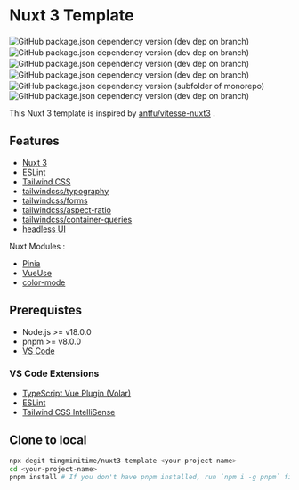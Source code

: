 # Nuxt 3 Template

![GitHub package.json dependency version (dev dep on branch)](https://img.shields.io/github/package-json/dependency-version/tingminitime/nuxt3-template/dev/nuxt/master?color=00dc82)　![GitHub package.json dependency version (dev dep on branch)](https://img.shields.io/github/package-json/dependency-version/tingminitime/nuxt3-template/dev/tailwindcss/master?color=0ea5e9)　![GitHub package.json dependency version (dev dep on branch)](https://img.shields.io/github/package-json/dependency-version/tingminitime/nuxt3-template/dev/pinia/master?color=ffd859)　![GitHub package.json dependency version (dev dep on branch)](https://img.shields.io/github/package-json/dependency-version/tingminitime/nuxt3-template/dev/%40vueuse%2Fnuxt/master?color=41b883)　![GitHub package.json dependency version (subfolder of monorepo)](https://img.shields.io/github/package-json/dependency-version/tingminitime/nuxt3-template/%40headlessui%2Fvue?color=69bdfe)　![GitHub package.json dependency version (dev dep on branch)](https://img.shields.io/github/package-json/dependency-version/tingminitime/nuxt3-template/dev/eslint/master?color=4B32C3)


This Nuxt 3 template is inspired by [antfu/vitesse-nuxt3](https://github.com/antfu/vitesse-nuxt3) .

## Features

- [Nuxt 3](https://nuxt.com/)
- [ESLint](https://eslint.org/)
- [Tailwind CSS](https://tailwindcss.com/)
- [tailwindcss/typography](https://tailwindcss.com/docs/typography-plugin)
- [tailwindcss/forms](https://github.com/tailwindlabs/tailwindcss-forms)
- [tailwindcss/aspect-ratio](https://github.com/tailwindlabs/tailwindcss-aspect-ratio)
- [tailwindcss/container-queries](https://github.com/tailwindlabs/tailwindcss-container-queries)
- [headless UI](https://headlessui.com/)

Nuxt Modules : 

- [Pinia](https://nuxt.com/modules/pinia)
- [VueUse](https://nuxt.com/modules/vueuse)
- [color-mode](https://nuxt.com/modules/color-mode)

## Prerequistes

- Node.js >= v18.0.0
- pnpm >= v8.0.0
- [VS Code](https://code.visualstudio.com/)

### VS Code Extensions

- [TypeScript Vue Plugin (Volar)](https://marketplace.visualstudio.com/items?itemName=Vue.vscode-typescript-vue-plugin)
- [ESLint](https://marketplace.visualstudio.com/items?itemName=dbaeumer.vscode-eslint)
- [Tailwind CSS IntelliSense](https://marketplace.visualstudio.com/items?itemName=bradlc.vscode-tailwindcss)

## Clone to local

```bash
npx degit tingminitime/nuxt3-template <your-project-name>
cd <your-project-name>
pnpm install # If you don't have pnpm installed, run `npm i -g pnpm` first.
```
